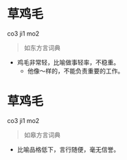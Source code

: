 # 草鸡毛
co3 ji1 mo2
> 如东方言词典
- 鸡毛非常轻，比喻做事轻率，不稳重。
  - 他像～样的，不能负责重要的工作。

# 草鸡毛
co3 ji1 mo2
> 如皋方言词典
- 比喻品格低下，言行随便，毫无信誉。
